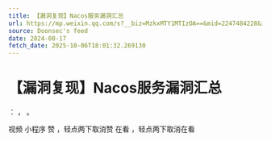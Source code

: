 ```yaml
---
title: 【漏洞复现】Nacos服务漏洞汇总
url: https://mp.weixin.qq.com/s?__biz=MzkxMTY1MTIzOA==&mid=2247484228&idx=1&sn=2fbf91002904df2f6b6949e5747e99a2
source: Doonsec's feed
date: 2024-08-17
fetch_date: 2025-10-06T18:01:32.269130
---
```


# 【漏洞复现】Nacos服务漏洞汇总

：
，
。

视频
小程序
赞
，轻点两下取消赞
在看
，轻点两下取消在看